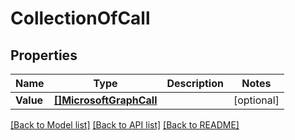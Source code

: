 # CollectionOfCall

## Properties

Name | Type | Description | Notes
------------ | ------------- | ------------- | -------------
**Value** | [**[]MicrosoftGraphCall**](microsoft.graph.call.md) |  | [optional] 

[[Back to Model list]](../README.md#documentation-for-models) [[Back to API list]](../README.md#documentation-for-api-endpoints) [[Back to README]](../README.md)


